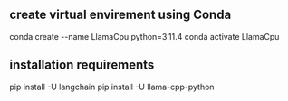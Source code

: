 ## create virtual envirement using Conda

conda create --name LlamaCpu python=3.11.4
conda activate LlamaCpu

## installation requirements

pip install -U langchain
pip install -U llama-cpp-python